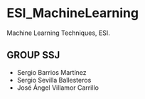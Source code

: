 # ESI_MachineLearning
Machine Learning Techniques, ESI.
## GROUP SSJ
- Sergio Barrios Martínez
- Sergio Sevilla Ballesteros
- José Ángel Villamor Carrillo
